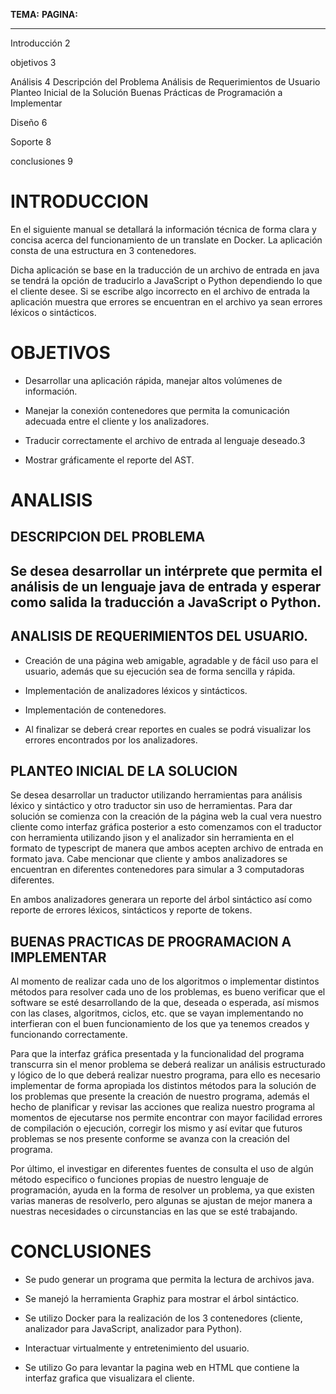   **TEMA:**      **PAGINA:**
  -------------- ------------------------------------------------ --
                 
  Introducción   2
                 
  objetivos      3
                 
  Análisis       4
                 Descripción del Problema
                 Análisis de Requerimientos de Usuario
                 Planteo Inicial de la Solución
                 Buenas Prácticas de Programación a Implementar
                 
  Diseño         6
                 
  Soporte        8
                 
  conclusiones   9

**INTRODUCCION**
================

En el siguiente manual se detallará la información técnica de forma
clara y concisa acerca del funcionamiento de un translate en Docker. La
aplicación consta de una estructura en 3 contenedores.

Dicha aplicación se base en la traducción de un archivo de entrada en
java se tendrá la opción de traducirlo a JavaScript o Python dependiendo
lo que el cliente desee. Si se escribe algo incorrecto en el archivo de
entrada la aplicación muestra que errores se encuentran en el archivo ya
sean errores léxicos o sintácticos.

**OBJETIVOS**
=============

-   Desarrollar una aplicación rápida, manejar altos volúmenes
    de información.

-   Manejar la conexión contenedores que permita la comunicación
    adecuada entre el cliente y los analizadores.

-   Traducir correctamente el archivo de entrada al lenguaje deseado.3

-   Mostrar gráficamente el reporte del AST.

**ANALISIS**
============

DESCRIPCION DEL PROBLEMA
------------------------

Se desea desarrollar un intérprete que permita el análisis de un lenguaje java de entrada y esperar como salida la traducción a JavaScript o Python.
----------------------------------------------------------------------------------------------------------------------------------------------------

ANALISIS DE REQUERIMIENTOS DEL USUARIO.
---------------------------------------

-   Creación de una página web amigable, agradable y de fácil uso para
    el usuario, además que su ejecución sea de forma sencilla y rápida.

-   Implementación de analizadores léxicos y sintácticos.

-   Implementación de contenedores.

-   Al finalizar se deberá crear reportes en cuales se podrá visualizar
    los errores encontrados por los analizadores.

**PLANTEO INICIAL DE LA SOLUCION**
----------------------------------

Se desea desarrollar un traductor utilizando herramientas para análisis
léxico y sintáctico y otro traductor sin uso de herramientas. Para dar
solución se comienza con la creación de la página web la cual vera
nuestro cliente como interfaz gráfica posterior a esto comenzamos con el
traductor con herramienta utilizando jison y el analizador sin
herramienta en el formato de typescript de manera que ambos acepten
archivo de entrada en formato java. Cabe mencionar que cliente y ambos
analizadores se encuentran en diferentes contenedores para simular a 3
computadoras diferentes.

En ambos analizadores generara un reporte del árbol sintáctico así como
reporte de errores léxicos, sintácticos y reporte de tokens.

**BUENAS PRACTICAS DE PROGRAMACION A IMPLEMENTAR**
--------------------------------------------------

Al momento de realizar cada uno de los algoritmos o implementar
distintos métodos para resolver cada uno de los problemas, es bueno
verificar que el software se esté desarrollando de la que, deseada o
esperada, así mismos con las clases, algoritmos, ciclos, etc. que se
vayan implementando no interfieran con el buen funcionamiento de los que
ya tenemos creados y funcionando correctamente.

Para que la interfaz gráfica presentada y la funcionalidad del programa
transcurra sin el menor problema se deberá realizar un análisis
estructurado y lógico de lo que deberá realizar nuestro programa, para
ello es necesario implementar de forma apropiada los distintos métodos
para la solución de los problemas que presente la creación de nuestro
programa, además el hecho de planificar y revisar las acciones que
realiza nuestro programa al momentos de ejecutarse nos permite encontrar
con mayor facilidad errores de compilación o ejecución, corregir los
mismo y así evitar que futuros problemas se nos presente conforme se
avanza con la creación del programa.

Por último, el investigar en diferentes fuentes de consulta el uso de
algún método especifico o funciones propias de nuestro lenguaje de
programación, ayuda en la forma de resolver un problema, ya que existen
varias maneras de resolverlo, pero algunas se ajustan de mejor manera a
nuestras necesidades o circunstancias en las que se esté trabajando.

**CONCLUSIONES**
================

-   Se pudo generar un programa que permita la lectura de archivos java.

-   Se manejó la herramienta Graphiz para mostrar el árbol sintáctico.

-   Se utilizo Docker para la realización de los 3 contenedores
    (cliente, analizador para JavaScript, analizador para Python).

-   Interactuar virtualmente y entretenimiento del usuario.

-   Se utilizo Go para levantar la pagina web en HTML que contiene la
    interfaz grafica que visualizara el cliente.
